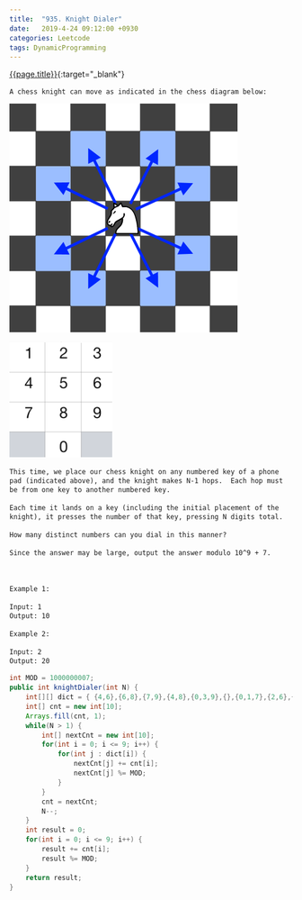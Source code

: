 ```yaml
---
title:  "935. Knight Dialer"
date:   2019-4-24 09:12:00 +0930
categories: Leetcode
tags: DynamicProgramming
---
```


[{{page.title}}](https://leetcode.com/problems/knight-dialer/){:target="_blank"}


    A chess knight can move as indicated in the chess diagram below:

![img1](/img/posts/knight-dialer-1.png)

![img2](/img/posts/knight-dialer-2.png)


    This time, we place our chess knight on any numbered key of a phone pad (indicated above), and the knight makes N-1 hops.  Each hop must be from one key to another numbered key.

    Each time it lands on a key (including the initial placement of the knight), it presses the number of that key, pressing N digits total.

    How many distinct numbers can you dial in this manner?

    Since the answer may be large, output the answer modulo 10^9 + 7.



    Example 1:

    Input: 1
    Output: 10

    Example 2:

    Input: 2
    Output: 20


```java
int MOD = 1000000007;
public int knightDialer(int N) {
    int[][] dict = { {4,6},{6,8},{7,9},{4,8},{0,3,9},{},{0,1,7},{2,6},{1,3},{2,4} };
    int[] cnt = new int[10];
    Arrays.fill(cnt, 1);
    while(N > 1) {
        int[] nextCnt = new int[10];
        for(int i = 0; i <= 9; i++) {
            for(int j : dict[i]) {
                nextCnt[j] += cnt[i];
                nextCnt[j] %= MOD;
            }
        }
        cnt = nextCnt;
        N--;
    }
    int result = 0;
    for(int i = 0; i <= 9; i++) {
        result += cnt[i];
        result %= MOD;
    }
    return result;
}
```
